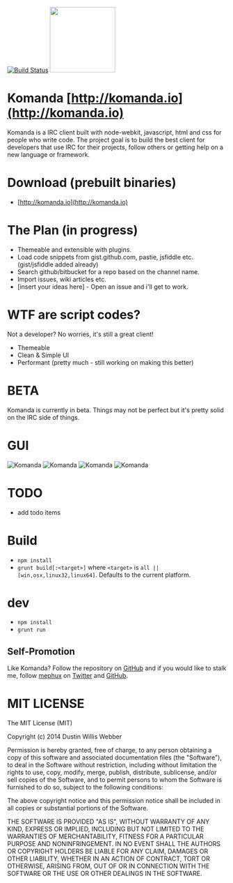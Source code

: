 [![Build Status](https://travis-ci.org/grimd34th/komanda.svg)](https://travis-ci.org/grimd34th/komanda)
<img height="150px" width="150px" src="https://raw.githubusercontent.com/mephux/komanda/master/app/styles/images/logo/komanda%20(PNG)/256x256.png">

# Komanda [http://komanda.io](http://komanda.io)

Komanda is a IRC client built with node-webkit, javascript, html and css for people who write code. The project goal is to build the best client for developers that use IRC for their projects, follow others or getting help on a new language or framework.

# Download (prebuilt binaries)

 * [http://komanda.io](http://komanda.io)

# The Plan (in progress)

* Themeable and extensible with plugins.
* Load code snippets from gist.github.com, pastie, jsfiddle etc. (gist/jsfiddle added already)
* Search github/bitbucket for a repo based on the channel name.
* Import issues, wiki articles etc.
* [insert your ideas here] - Open an issue and i'll get to work.

# WTF are script codes?

Not a developer? No worries, it's still a great client!

* Themeable
* Clean & Simple UI
* Performant (pretty much - still working on making this better)

# BETA

Komanda is currently in beta. Things may not be perfect but it's pretty solid on the IRC side of things.

# GUI

![Komanda](https://raw.githubusercontent.com/mephux/komanda/master/app/styles/images/screenshot/komanda-ss-1.png)
![Komanda](https://raw.githubusercontent.com/mephux/komanda/master/app/styles/images/screenshot/komanda-ss-2.png)
![Komanda](https://raw.githubusercontent.com/mephux/komanda/master/app/styles/images/screenshot/komanda-ss-3.png)
![Komanda](https://raw.githubusercontent.com/mephux/komanda/master/app/styles/images/screenshot/komanda-ss-4.png)

# TODO

* add todo items

# Build
  * `npm install`
  * `grunt build[:<target>]` where `<target>` is `all || [win,osx,linux32,linux64]`.
  Defaults to the current platform.

# dev

 * `npm install`
 * `grunt run`

## Self-Promotion

Like Komanda? Follow the repository on
[GitHub](https://github.com/mephux/komanda) and if
you would like to stalk me, follow [mephux](http://dweb.io/) on
[Twitter](http://twitter.com/mephux) and
[GitHub](https://github.com/mephux).

# MIT LICENSE

The MIT License (MIT)

Copyright (c) 2014 Dustin Willis Webber

Permission is hereby granted, free of charge, to any person obtaining a copy
of this software and associated documentation files (the "Software"), to deal
in the Software without restriction, including without limitation the rights
to use, copy, modify, merge, publish, distribute, sublicense, and/or sell
copies of the Software, and to permit persons to whom the Software is
furnished to do so, subject to the following conditions:

The above copyright notice and this permission notice shall be included in
all copies or substantial portions of the Software.

THE SOFTWARE IS PROVIDED "AS IS", WITHOUT WARRANTY OF ANY KIND, EXPRESS OR
IMPLIED, INCLUDING BUT NOT LIMITED TO THE WARRANTIES OF MERCHANTABILITY,
FITNESS FOR A PARTICULAR PURPOSE AND NONINFRINGEMENT. IN NO EVENT SHALL THE
AUTHORS OR COPYRIGHT HOLDERS BE LIABLE FOR ANY CLAIM, DAMAGES OR OTHER
LIABILITY, WHETHER IN AN ACTION OF CONTRACT, TORT OR OTHERWISE, ARISING FROM,
OUT OF OR IN CONNECTION WITH THE SOFTWARE OR THE USE OR OTHER DEALINGS IN
THE SOFTWARE.
